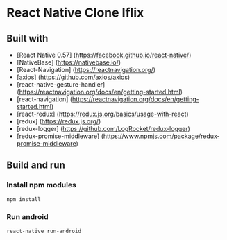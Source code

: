 # React Native Clone Iflix

## Built with
* [React Native 0.57] (https://facebook.github.io/react-native/)
* [NativeBase] (https://nativebase.io/)
* [React-Navigation] (https://reactnavigation.org/)
* [axios] (https://github.com/axios/axios)
* [react-native-gesture-handler] (https://reactnavigation.org/docs/en/getting-started.html)
* [react-navigation] (https://reactnavigation.org/docs/en/getting-started.html)
* [react-redux] (https://redux.js.org/basics/usage-with-react)
* [redux] (https://redux.js.org/)
* [redux-logger] (https://github.com/LogRocket/redux-logger)
* [redux-promise-middleware] (https://www.npmjs.com/package/redux-promise-middleware)

## Build and run
### Install npm modules
```
npm install
```

### Run android
```
react-native run-android
```

